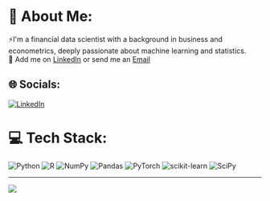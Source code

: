 # 💫 About Me:
⚡I'm a financial data scientist with a background in business and econometrics, deeply passionate about machine learning and statistics.<br>💬 Add me on [LinkedIn](https://linkedin.com/in/vinicius-nazato) or send me an [Email](v.nazato@gmail.com)<br>


## 🌐 Socials:
[![LinkedIn](https://img.shields.io/badge/LinkedIn-%230077B5.svg?logo=linkedin&logoColor=white)](https://linkedin.com/in/vinicius-nazato) 

# 💻 Tech Stack:
![Python](https://img.shields.io/badge/python-3670A0?style=flat&logo=python&logoColor=ffdd54) ![R](https://img.shields.io/badge/r-%23276DC3.svg?style=flat&logo=r&logoColor=white) ![NumPy](https://img.shields.io/badge/numpy-%23013243.svg?style=flat&logo=numpy&logoColor=white) ![Pandas](https://img.shields.io/badge/pandas-%23150458.svg?style=flat&logo=pandas&logoColor=white) ![PyTorch](https://img.shields.io/badge/PyTorch-%23EE4C2C.svg?style=flat&logo=PyTorch&logoColor=white) ![scikit-learn](https://img.shields.io/badge/scikit--learn-%23F7931E.svg?style=flat&logo=scikit-learn&logoColor=white) ![SciPy](https://img.shields.io/badge/SciPy-%230C55A5.svg?style=flat&logo=scipy&logoColor=%white)

---
[![](https://visitcount.itsvg.in/api?id=ViniNazato&icon=0&color=4)](https://visitcount.itsvg.in)

<!-- Proudly created with GPRM ( https://gprm.itsvg.in ) -->
